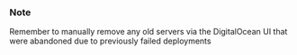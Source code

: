 ### Note

Remember to manually remove any old servers via the DigitalOcean UI that were abandoned due to previously failed deployments




